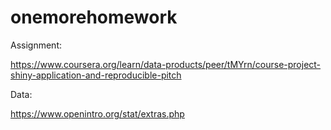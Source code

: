 # onemorehomework
Assignment: 

https://www.coursera.org/learn/data-products/peer/tMYrn/course-project-shiny-application-and-reproducible-pitch

Data: 

https://www.openintro.org/stat/extras.php
